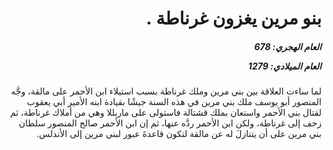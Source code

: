 <h1 dir="rtl">بنو مرين يغزون غرناطة .</h1>

<h5 dir="rtl">العام الهجري:  678

العام الميلادي: 1279

</h5>

<p dir="rtl">لما ساءت العلاقة بين بني مرين وملك غرناطة بسبب استيلاء ابن الأحمر على مالقة، وجَّه المنصور أبو يوسف ملك بني مرين في هذه السنة جيشًا بقيادة ابنه الأمير أبي يعقوب لقتال بني الأحمر واستعان بملك قشتالة فاستولى على ماربللا وهي من أملاك غرناطة، ثم زحف إلى غرناطة، ولكن ابن الأحمر ردَّه عنها، ثم إن ابن الأحمر صالح المنصور سلطان بني مرين على أن يتنازلَ له عن مالقة لتكون قاعدةَ عبور لبني مرين إلى الأندلس.</p></br>
